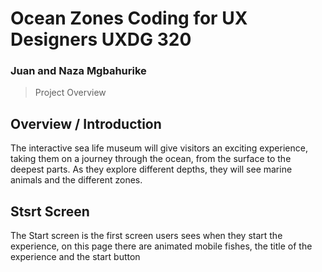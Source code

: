 # Ocean Zones Coding for UX Designers UXDG 320
### Juan and Naza Mgbahurike

> Project Overview

## Overview / Introduction 

The interactive sea life museum will give visitors an exciting experience, taking them on a journey through the ocean, from the surface to the deepest parts. As they explore different depths, they will see marine animals and the different zones.

## Stsrt Screen 

The Start screen is the first screen users sees when they start the experience, on this page there are animated mobile fishes, the title of the experience and the start button 